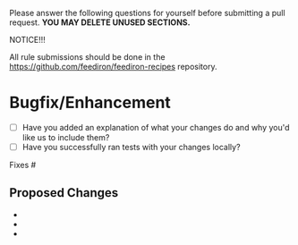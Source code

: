 Please answer the following questions for yourself before submitting a pull request. **YOU MAY DELETE UNUSED SECTIONS.**

NOTICE!!!

All rule submissions should be done in the https://github.com/feediron/feediron-recipes repository.

# Bugfix/Enhancement

* [ ] Have you added an explanation of what your changes do and why you'd like us to include them?
* [ ] Have you successfully ran tests with your changes locally?

Fixes #

## Proposed Changes

-
-
-
